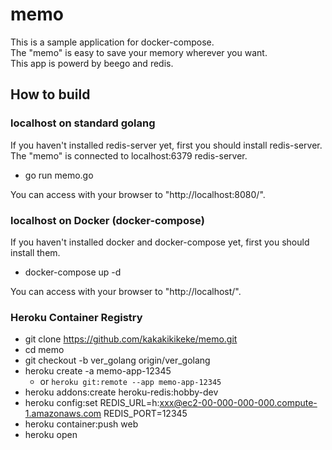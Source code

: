 # memo

This is a sample application for docker-compose.  
The "memo" is easy to save your memory wherever you want.  
This app is powerd by beego and redis.

## How to build

### localhost on standard golang
If you haven't installed redis-server yet, first you should install redis-server.  
The "memo" is connected to localhost:6379 redis-server.

* go run memo.go

You can access with your browser to "http://localhost:8080/".

### localhost on Docker (docker-compose)
If you haven't installed docker and docker-compose yet, first you should install them.

* docker-compose up -d

You can access with your browser to "http://localhost/".

### Heroku Container Registry
* git clone https://github.com/kakakikikeke/memo.git
* cd memo
* git checkout -b ver_golang origin/ver_golang
* heroku create -a memo-app-12345
  * or `heroku git:remote --app memo-app-12345`
* heroku addons:create heroku-redis:hobby-dev
* heroku config:set REDIS_URL=h:xxx@ec2-00-000-000-000.compute-1.amazonaws.com REDIS_PORT=12345
* heroku container:push web
* heroku open
